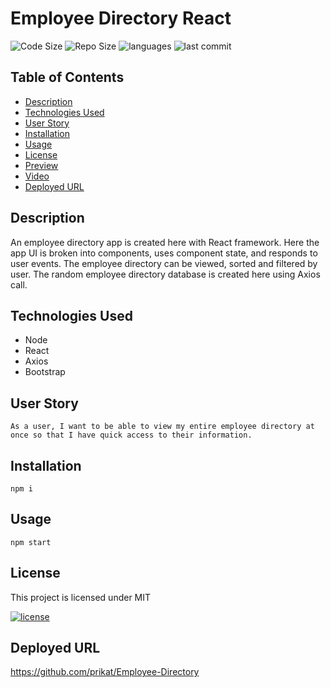 # Employee Directory React

![Code Size](https://img.shields.io/github/languages/code-size/joshb4u/employee_directory_react)
![Repo Size](https://img.shields.io/github/repo-size/joshb4u/employee_directory_react)
![languages](https://img.shields.io/github/languages/top/joshb4u/employee_directory_react)
![last commit](https://img.shields.io/github/last-commit/joshb4u/employee_directory_react)

## Table of Contents

* [Description](#description)
* [Technologies Used](#technologies-used)
* [User Story](#user-story)
* [Installation](#installation)
* [Usage](#usage)
* [License](#license)
* [Preview](#preview)
* [Video](#video)
* [Deployed URL](#Deployed-URL)

## Description
An employee directory app is created here with React framework. Here the app UI is broken into components, uses component state, and responds to user events. The employee directory can be viewed, sorted and filtered by user. The random employee directory database is created here using Axios call.

## Technologies Used

* Node
* React
* Axios
* Bootstrap

## User Story

```
As a user, I want to be able to view my entire employee directory at once so that I have quick access to their information.
```

## Installation

```
npm i
```

## Usage

```
npm start
```

## License

This project is licensed under MIT 

[![license](https://img.shields.io/npm/l/license)](https://opensource.org/licenses/MIT)


## Deployed URL
https://github.com/prikat/Employee-Directory